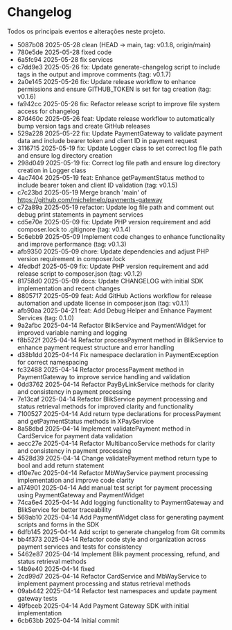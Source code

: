 # Changelog

Todos os principais eventos e alterações neste projeto.

- 5087b08 2025-05-28 clean  (HEAD -> main, tag: v0.1.8, origin/main)
- 780e5de 2025-05-28 fixed code
- 6a5fc94 2025-05-28 fix services
- c7dd9e3 2025-05-26 fix: Update generate-changelog script to include tags in the output and improve comments  (tag: v0.1.7)
- 2a0e145 2025-05-26 fix: Update release workflow to enhance permissions and ensure GITHUB_TOKEN is set for tag creation  (tag: v0.1.6)
- fa942cc 2025-05-26 fix: Refactor release script to improve file system access for changelog
- 87d460c 2025-05-26 feat: Update release workflow to automatically bump version tags and create GitHub releases
- 529a228 2025-05-22 fix: Update PaymentGateway to validate payment data and include bearer token and client ID in payment request
- 3116715 2025-05-19 fix: Update Logger class to set correct log file path and ensure log directory creation
- 298d049 2025-05-19 fix: Correct log file path and ensure log directory creation in Logger class
- 4ac7404 2025-05-19 feat: Enhance getPaymentStatus method to include bearer token and client ID validation  (tag: v0.1.5)
- c7c23bd 2025-05-19 Merge branch 'main' of https://github.com/michelmelo/payments-gateway
- c72a89a 2025-05-19 refactor: Update log file path and comment out debug print statements in payment services
- cd5e70e 2025-05-09 fix: Update PHP version requirement and add composer.lock to .gitignore  (tag: v0.1.4)
- 5c6ebb9 2025-05-09 Implement code changes to enhance functionality and improve performance  (tag: v0.1.3)
- afb9350 2025-05-09 chore: Update dependencies and adjust PHP version requirement in composer.lock
- 4fedbdf 2025-05-09 fix: Update PHP version requirement and add release script to composer.json  (tag: v0.1.2)
- 81758d0 2025-05-09 docs: Update CHANGELOG with initial SDK implementation and recent changes
- 8805717 2025-05-09 feat: Add GitHub Actions workflow for release automation and update license in composer.json  (tag: v0.1.1)
- afb90aa 2025-04-21 feat: Add Debug Helper and Enhance Payment Services  (tag: 0.1.0)
- 9a2afbc 2025-04-14 Refactor BlikService and PaymentWidget for improved variable naming and logging
- f8b522f 2025-04-14 Refactor processPayment method in BlikService to enhance payment request structure and error handling
- d38b1dd 2025-04-14 Fix namespace declaration in PaymentException for correct namespacing
- fc32488 2025-04-14 Refactor processPayment method in PaymentGateway to improve service handling and validation
- 0dd3762 2025-04-14 Refactor PayByLinkService methods for clarity and consistency in payment processing
- 7e13caf 2025-04-14 Refactor BlikService payment processing and status retrieval methods for improved clarity and functionality
- 7100527 2025-04-14 Add return type declarations for processPayment and getPaymentStatus methods in XPayService
- 8a58dbd 2025-04-14 Implement validatePayment method in CardService for payment data validation
- aecc27e 2025-04-14 Refactor MultibancoService methods for clarity and consistency in payment processing
- 4528d39 2025-04-14 Change validatePayment method return type to bool and add return statement
- d10e7ec 2025-04-14 Refactor MbWayService payment processing implementation and improve code clarity
- a174901 2025-04-14 Add manual test script for payment processing using PaymentGateway and PaymentWidget
- 74ca6e4 2025-04-14 Add logging functionality to PaymentGateway and BlikService for better traceability
- 569ab10 2025-04-14 Add PaymentWidget class for generating payment scripts and forms in the SDK
- 6dfb145 2025-04-14 Add script to generate changelog from Git commits
- bb4f373 2025-04-14 Refactor code style and organization across payment services and tests for consistency
- 5462e87 2025-04-14 Implement Blik payment processing, refund, and status retrieval methods
- 14b9e40 2025-04-14 fixed
- 2cd99d7 2025-04-14 Refactor CardService and MbWayService to implement payment processing and status retrieval methods
- 09ab442 2025-04-14 Refactor test namespaces and update payment gateway tests
- 49fbceb 2025-04-14 Add Payment Gateway SDK with initial implementation
- 6cb63bb 2025-04-14 Initial commit
